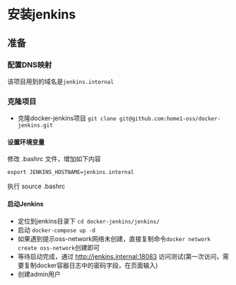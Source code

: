 # 安装jenkins

## 准备

### 配置DNS映射

该项目用到的域名是`jenkins.internal`

### 克隆项目

- 克隆docker-jenkins项目 `git clone git@github.com:home1-oss/docker-jenkins.git`

#### 设置环境变量

修改 .bashrc 文件，增加如下内容

    export JENKINS_HOSTNAME=jenkins.internal

执行 source .bashrc

#### 启动Jenkins

- 定位到jenkins目录下 `cd docker-jenkins/jenkins/`
- 启动 `docker-compose up -d`
- 如果遇到提示oss-network网络未创建，直接复制命令`docker network create oss-network`创建即可
- 等待启动完成，通过 http://jenkins.internal:18083 访问测试(第一次访问，需要复制docker容器日志中的密码字段，在页面输入)
- 创建admin用户